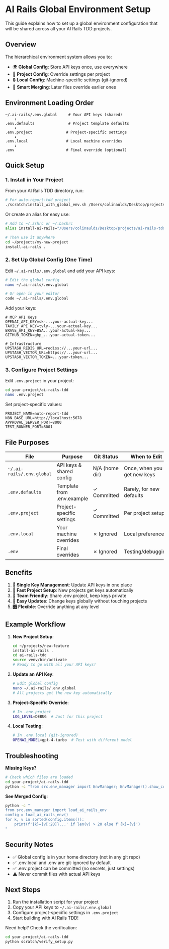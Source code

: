 # AI Rails Global Environment Setup

This guide explains how to set up a global environment configuration that will be shared across all your AI Rails TDD projects.

## Overview

The hierarchical environment system allows you to:
- 🌍 **Global Config**: Store API keys once, use everywhere
- 📁 **Project Config**: Override settings per project
- 🔒 **Local Config**: Machine-specific settings (git-ignored)
- 🎯 **Smart Merging**: Later files override earlier ones

## Environment Loading Order

```
~/.ai-rails/.env.global     # Your API keys (shared)
    ↓
.env.defaults               # Project template defaults
    ↓
.env.project               # Project-specific settings
    ↓
.env.local                 # Local machine overrides
    ↓
.env                       # Final override (optional)
```

## Quick Setup

### 1. Install in Your Project

From your AI Rails TDD directory, run:

```bash
# For auto-report-tdd project
./scratch/install_with_global_env.sh /Users/colinaulds/Desktop/projects/auto-report-tdd
```

Or create an alias for easy use:
```bash
# Add to ~/.zshrc or ~/.bashrc
alias install-ai-rails="/Users/colinaulds/Desktop/projects/ai-rails-tdd/scratch/install_with_global_env.sh"

# Then use it anywhere
cd ~/projects/my-new-project
install-ai-rails .
```

### 2. Set Up Global Config (One Time)

Edit `~/.ai-rails/.env.global` and add your API keys:

```bash
# Edit the global config
nano ~/.ai-rails/.env.global

# Or open in your editor
code ~/.ai-rails/.env.global
```

Add your keys:
```env
# MCP API Keys
OPENAI_API_KEY=sk-...your-actual-key...
TAVILY_API_KEY=tvly-...your-actual-key...
BRAVE_API_KEY=BSA...your-actual-key...
GITHUB_TOKEN=ghp_...your-actual-token...

# Infrastructure
UPSTASH_REDIS_URL=rediss://...your-url...
UPSTASH_VECTOR_URL=https://...your-url...
UPSTASH_VECTOR_TOKEN=...your-token...
```

### 3. Configure Project Settings

Edit `.env.project` in your project:

```bash
cd your-project/ai-rails-tdd
nano .env.project
```

Set project-specific values:
```env
PROJECT_NAME=auto-report-tdd
N8N_BASE_URL=http://localhost:5678
APPROVAL_SERVER_PORT=8000
TEST_RUNNER_PORT=8001
```

## File Purposes

| File | Purpose | Git Status | When to Edit |
|------|---------|------------|--------------|
| `~/.ai-rails/.env.global` | API keys & shared config | N/A (home dir) | Once, when you get new keys |
| `.env.defaults` | Template from .env.example | ✓ Committed | Rarely, for new defaults |
| `.env.project` | Project-specific settings | ✓ Committed | Per project setup |
| `.env.local` | Your machine overrides | ✗ Ignored | Local preferences |
| `.env` | Final overrides | ✗ Ignored | Testing/debugging |

## Benefits

1. **🔑 Single Key Management**: Update API keys in one place
2. **🚀 Fast Project Setup**: New projects get keys automatically  
3. **👥 Team Friendly**: Share .env.project, keep keys private
4. **🔄 Easy Updates**: Change keys globally without touching projects
5. **🎛️ Flexible**: Override anything at any level

## Example Workflow

1. **New Project Setup**:
   ```bash
   cd ~/projects/new-feature
   install-ai-rails .
   cd ai-rails-tdd
   source venv/bin/activate
   # Ready to go with all your API keys!
   ```

2. **Update an API Key**:
   ```bash
   # Edit global config
   nano ~/.ai-rails/.env.global
   # All projects get the new key automatically
   ```

3. **Project-Specific Override**:
   ```bash
   # In .env.project
   LOG_LEVEL=DEBUG  # Just for this project
   ```

4. **Local Testing**:
   ```bash
   # In .env.local (git-ignored)
   OPENAI_MODEL=gpt-4-turbo  # Test with different model
   ```

## Troubleshooting

**Missing Keys?**
```bash
# Check which files are loaded
cd your-project/ai-rails-tdd
python -c "from src.env_manager import EnvManager; EnvManager().show_config_info()"
```

**See Merged Config**:
```bash
python -c "
from src.env_manager import load_ai_rails_env
config = load_ai_rails_env()
for k, v in sorted(config.items()):
    print(f'{k}={v[:20]}...' if len(v) > 20 else f'{k}={v}')
"
```

## Security Notes

- ✅ Global config is in your home directory (not in any git repo)
- ✅ .env.local and .env are git-ignored by default
- ✅ .env.project can be committed (no secrets, just settings)
- ⚠️ Never commit files with actual API keys

## Next Steps

1. Run the installation script for your project
2. Copy your API keys to `~/.ai-rails/.env.global`
3. Configure project-specific settings in `.env.project`
4. Start building with AI Rails TDD!

Need help? Check the verification:
```bash
cd your-project/ai-rails-tdd
python scratch/verify_setup.py
```